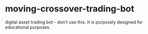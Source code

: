 # moving-crossover-trading-bot
digital asset trading bot - don't use this. It is purposely designed for educational purposes.
